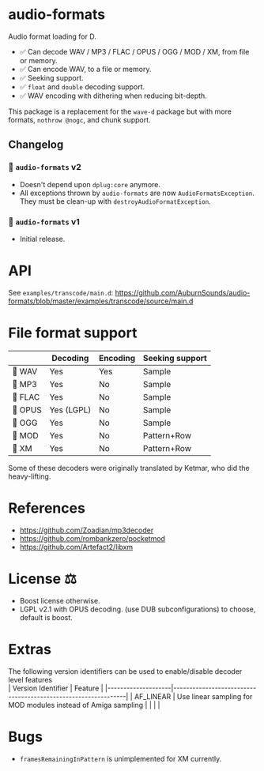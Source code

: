 # audio-formats
Audio format loading for D.

- ✅ Can decode WAV / MP3 / FLAC / OPUS / OGG / MOD / XM, from file or memory.
- ✅ Can encode WAV, to a file or memory.
- ✅ Seeking support.
- ✅ `float` and `double` decoding support.
- ✅ WAV encoding with dithering when reducing bit-depth.

This package is a replacement for the `wave-d` package but with more formats, `nothrow @nogc`, and chunk support.


## Changelog

### 🔔 `audio-formats` v2

- Doesn't depend upon `dplug:core` anymore.
- All exceptions thrown by `audio-formats` are now `AudioFormatsException`.  
  They must be clean-up with `destroyAudioFormatException`.

### 🔔 `audio-formats` v1
- Initial release.


# API

See `examples/transcode/main.d`:
https://github.com/AuburnSounds/audio-formats/blob/master/examples/transcode/source/main.d

# File format support

|       | Decoding   | Encoding | Seeking support |
|-------|------------|----------|-----------------|
| 📀 WAV   | Yes        | Yes      | Sample          |
| 📀 MP3   | Yes        | No       | Sample          |
| 📀 FLAC  | Yes        | No       | Sample          |
| 📀 OPUS  | Yes (LGPL) | No       | Sample          |
| 📀 OGG   | Yes        | No       | Sample          |
| 📀 MOD   | Yes        | No       | Pattern+Row     |
| 📀 XM    | Yes        | No       | Pattern+Row     |


Some of these decoders were originally translated by Ketmar, who did the heavy-lifting.


# References

- https://github.com/Zoadian/mp3decoder
- https://github.com/rombankzero/pocketmod
- https://github.com/Artefact2/libxm


# License ⚖️

- Boost license otherwise.
- LGPL v2.1 with OPUS decoding.
(use DUB subconfigurations) to choose, default is boost.

# Extras
The following version identifiers can be used to enable/disable decoder level features  
| Version Identifier | Feature                                                       |
|--------------------|---------------------------------------------------------------|
| AF_LINEAR          | Use linear sampling for MOD modules instead of Amiga sampling |
|                    |                                                               |

# Bugs

- `framesRemainingInPattern` is unimplemented for XM currently.
